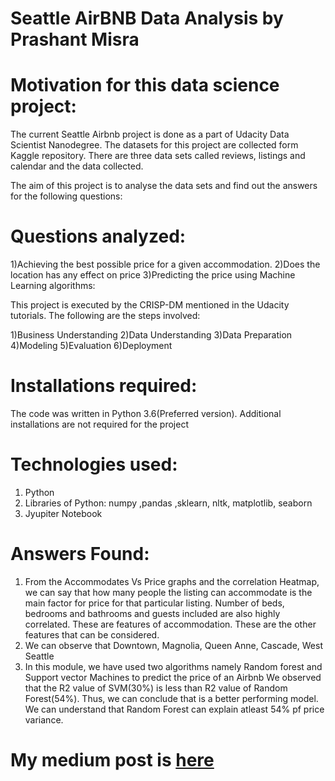 # Seattle AirBNB Data Analysis by Prashant Misra
# Motivation for this data science project:
The current Seattle Airbnb project is done as a part of Udacity Data Scientist Nanodegree.  The datasets for this project are collected form Kaggle repository. There are three data sets called reviews, listings and calendar and the data collected. 

The aim of this project is to analyse the data sets and find out the answers for the following questions:
# Questions analyzed:
1)Achieving the best possible price for a given accommodation.
2)Does the location has any effect on price
3)Predicting the price using Machine Learning algorithms:


This project is executed by the CRISP-DM mentioned in the Udacity tutorials. The following are the steps involved:

1)Business Understanding
2)Data Understanding 
3)Data Preparation 
4)Modeling
5)Evaluation
6)Deployment

# Installations required:
The code was written in Python 3.6(Preferred version). Additional installations are not required for the project

# Technologies used:
1)	Python
2)	Libraries of Python: numpy ,pandas ,sklearn, nltk, matplotlib, seaborn
3)	Jyupiter Notebook


# Answers Found:
1) From the Accommodates Vs Price graphs and the correlation Heatmap, we can say that how many people the listing can accommodate is the main factor for price for that particular listing. Number of beds, bedrooms and bathrooms and guests included are also highly correlated. These are features of accommodation. These are the other features that can be considered.
2) We can observe that Downtown, Magnolia, Queen Anne, Cascade, West Seattle
3) In this module, we have used two algorithms namely Random forest and Support vector Machines to predict the price of an Airbnb We observed that the R2 value of SVM(30%) is less than R2 value of Random Forest(54%). Thus, we can conclude that is a better performing model. We can understand that Random Forest can explain atleast 54% pf price variance.

# My medium post is [here](https://prashant-misra12.medium.com/introduction-the-analysis-and-post-are-part-of-udacitys-data-scientist-nano-degree-e9555d7d3c5f)
